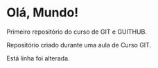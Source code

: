 # Olá, Mundo!
 Primeiro repositório do curso de GIT e GUITHUB.

 Repositório criado durante uma aula de Curso GIT.
 
Está linha foi alterada.
